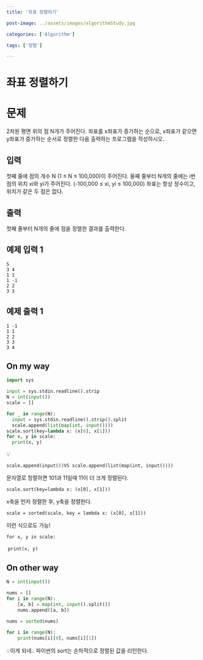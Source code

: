 ```yaml
---
title: '좌표 정렬하기'

post-image: ../assets/images/algorithmStudy.jpg

categories: ['Algorithm']

tags: ['정렬']

---
```


# 좌표 정렬하기

# 문제

2차원 평면 위의 점 N개가 주어진다. 좌표를 x좌표가 증가하는 순으로, x좌표가 같으면 y좌표가 증가하는 순서로 정렬한 다음 출력하는 프로그램을 작성하시오.

## 입력

첫째 줄에 점의 개수 N (1 ≤ N ≤ 100,000)이 주어진다. 둘째 줄부터 N개의 줄에는 i번점의 위치 xi와 yi가 주어진다. (-100,000 ≤ xi, yi ≤ 100,000) 좌표는 항상 정수이고, 위치가 같은 두 점은 없다.

## 출력

첫째 줄부터 N개의 줄에 점을 정렬한 결과를 출력한다.

## 예제 입력 1

```
5
3 4
1 1
1 -1
2 2
3 3
```

## 예제 출력 1

```
1 -1
1 1
2 2
3 3
3 4
```

## On my way

```python
import sys

input = sys.stdin.readline().strip
N = int(input())
scale = []

for _ in range(N):
  input = sys.stdin.readline().strip().split
  scale.append(list(map(int, input())))
scale.sort(key=lambda x: (x[0], x[1]))
for x, y in scale:
  print(x, y)


```

💡

`scale.append(input())VS scale.append(list(map(int, input())))`

문자열로 정렬하면 101과 11일때 11이 더 크게 정렬된다.

`scale.sort(key=lambda x: (x[0], x[1]))`

x축을 먼저 정렬한 후, y축을 정렬한다.

`scale = sorted(scale, key = lambda x: (x[0], x[1]))`

이런 식으로도 가능!

`for x, y in scale:`

​	`print(x, y)`

## On other way

```python
N = int(input())

nums = []
for i in range(N):
    [a, b] = map(int, input().split())
    nums.append([a, b])
    
nums = sorted(nums)

for i in range(N):
    print(nums[i][0], nums[i][1])
```

💡이게 되네.. 파이썬의 sort는 순차적으로 정렬된 값을 리턴한다.


